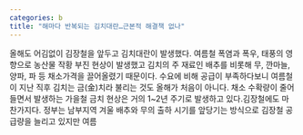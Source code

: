 ```yaml
---
categories: b
title: "해마다 반복되는 김치대란…근본적 해결책 없나"
---
```

올해도 어김없이 김장철을 앞두고 김치대란이 발생했다. 여름철 폭염과 폭우, 태풍의 영향으로 농산물 작황 부진 현상이 발생했고 김치의 주 재료인 배추를 비롯해 무, 깐마늘, 양파, 파 등 채소가격을 끌어올렸기 때문이다. 수요에 비해 공급이 부족하다보니 여름철이 지난 직후 김치는 금(金)치라 불리는 것도 올해가 처음이 아니다. 채소 수확량이 줄어들면서 발생하는 가을철 금치 현상은 거의 1~2년 주기로 발생하고 있다.김장철에도 마찬가지다. 정부는 남부지역 겨울 배추와 무의 출하 시기를 앞당기는 방식으로 김장철 공급량을 늘리고 있지만 여름